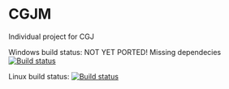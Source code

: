 # CGJM
Individual project for CGJ


Windows build status: NOT YET PORTED! Missing dependecies
[![Build status](https://ci.appveyor.com/api/projects/status/529wu441jl8fyigf?svg=true)](https://ci.appveyor.com/project/joaoneves792/cgjm)


Linux build status: [![Build status](https://travis-ci.org/joaoneves792/CGJDemo.svg?branch=master)](https://travis-ci.org/joaoneves792/CGJDemo)


